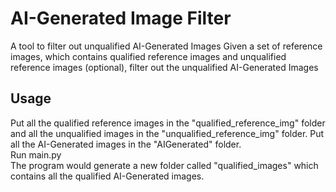 # AI-Generated Image Filter
A tool to filter out unqualified AI-Generated Images
Given a set of reference images, which contains qualified reference images and unqualified reference images (optional), filter out the unqualified AI-Generated Images

## Usage
Put all the qualified reference images in the "qualified_reference_img" folder and all the unqualified images in the "unqualified_reference_img" folder. Put all the AI-Generated images in the "AIGenerated" folder.\
Run main.py\
The program would generate a new folder called "qualified_images" which contains all the qualified AI-Generated images.
